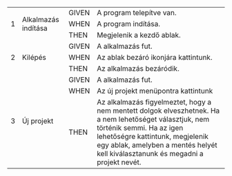 <table>
    <tr>
        <td rowspan="3">1</td>
        <td rowspan="3">Alkalmazás indítása</td>
        <td>GIVEN</td>
        <td>A program telepítve van.</td>
    </tr>
    <tr>
        <td>WHEN</td>
        <td>A program indítása.</td>
    </tr>
    <tr>
        <td>THEN</td>
        <td>Megjelenik a kezdő ablak.</td>
    </tr>
    <tr>
        <td rowspan="3">2</td>
        <td rowspan="3">Kilépés</td>
        <td>GIVEN</td>
        <td>A alkalmazás fut.</td>
    </tr>
    <tr>
        <td>WHEN</td>
        <td>Az ablak bezáró ikonjára kattintunk.</td>
    </tr>
    <tr>
        <td>THEN</td>
        <td>Az alkalmazás bezáródik.</td>
    </tr>
    <tr>
        <td rowspan="3">3</td>
        <td rowspan="3">Új projekt</td>
        <td>GIVEN</td>
        <td>A alkalmazás fut.</td>
    </tr>
    <tr>
        <td>WHEN</td>
        <td>Az új projekt menüpontra kattintunk</td>
    </tr>
    <tr>
        <td>THEN</td>
        <td>Az alkalmazás figyelmeztet, hogy a nem mentett dolgok elveszhetnek. Ha a nem lehetőséget választjuk, nem történik semmi. Ha az igen lehetőségre kattintunk, megjelenik egy ablak, amelyben a mentés helyét kell kiválasztanunk és megadni a projekt nevét.</td>
    </tr>
</table>